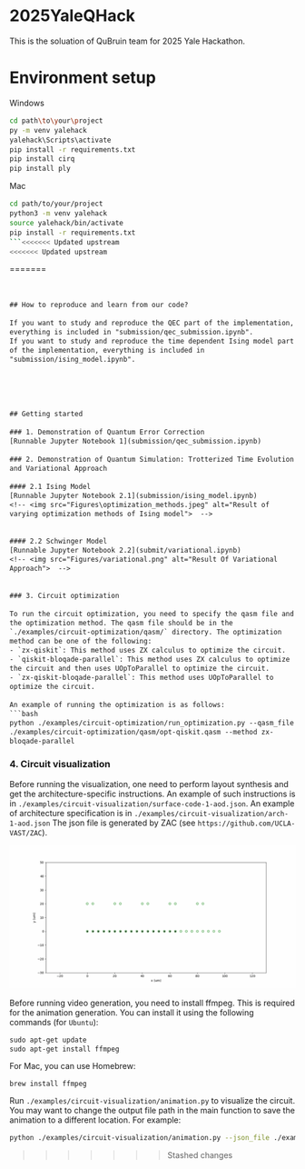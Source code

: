 # 2025YaleQHack
This is the soluation of QuBruin team for 2025 Yale Hackathon. 




# Environment setup

Windows

```bash
cd path\to\your\project
py -m venv yalehack
yalehack\Scripts\activate
pip install -r requirements.txt
pip install cirq
pip install ply
```

Mac

```bash
cd path/to/your/project
python3 -m venv yalehack
source yalehack/bin/activate
pip install -r requirements.txt
```<<<<<<< Updated upstream
<<<<<<< Updated upstream
```
=======
```


## How to reproduce and learn from our code?

If you want to study and reproduce the QEC part of the implementation, everything is included in "submission/qec_submission.ipynb".
If you want to study and reproduce the time dependent Ising model part of the implementation, everything is included in "submission/ising_model.ipynb".





## Getting started

### 1. Demonstration of Quantum Error Correction
[Runnable Jupyter Notebook 1](submission/qec_submission.ipynb) 

### 2. Demonstration of Quantum Simulation: Trotterized Time Evolution and Variational Approach

#### 2.1 Ising Model
[Runnable Jupyter Notebook 2.1](submission/ising_model.ipynb) 
<!-- <img src="Figures\optimization_methods.jpeg" alt="Result of varying optimization methods of Ising model">  -->


#### 2.2 Schwinger Model
[Runnable Jupyter Notebook 2.2](submit/variational.ipynb) 
<!-- <img src="Figures/variational.png" alt="Result Of Variational Approach">  -->


### 3. Circuit optimization

To run the circuit optimization, you need to specify the qasm file and the optimization method. The qasm file should be in the `./examples/circuit-optimization/qasm/` directory. The optimization method can be one of the following:
- `zx-qiskit`: This method uses ZX calculus to optimize the circuit.
- `qiskit-bloqade-parallel`: This method uses ZX calculus to optimize the circuit and then uses UOpToParallel to optimize the circuit.
- `zx-qiskit-bloqade-parallel`: This method uses UOpToParallel to optimize the circuit.

An example of running the optimization is as follows:
```bash
python ./examples/circuit-optimization/run_optimization.py --qasm_file ./examples/circuit-optimization/qasm/opt-qiskit.qasm --method zx-bloqade-parallel
```


### 4. Circuit visualization

Before running the visualization, one need to perform layout synthesis and get the architecture-specific instructions. An example of such instructions is in `./examples/circuit-visualization/surface-code-1-aod.json`. An example of architecture specification is in `./examples/circuit-visualization/arch-1-aod.json` The json file is generated by ZAC (see `https://github.com/UCLA-VAST/ZAC`). 

![](./data/demo.gif)

Before running video generation, you need to install ffmpeg. This is required for the animation generation. You can install it using the following commands (for `Ubuntu`):
```
sudo apt-get update
sudo apt-get install ffmpeg
```

For Mac, you can use Homebrew:
```
brew install ffmpeg
```

Run `./examples/circuit-visualization/animation.py` to visualize the circuit. You may want to change the output file path in the main function to save the animation to a different location. For example:

```bash
python ./examples/circuit-visualization/animation.py --json_file ./examples/circuit-visualization/surface-code-1-aod.json --architecture_file ./examples/circuit-visualization/arch-1-aod.json --mpeg_file ./examples/circuit-visualization/surface-code-1-aod.mp4
```




>>>>>>> Stashed changes

